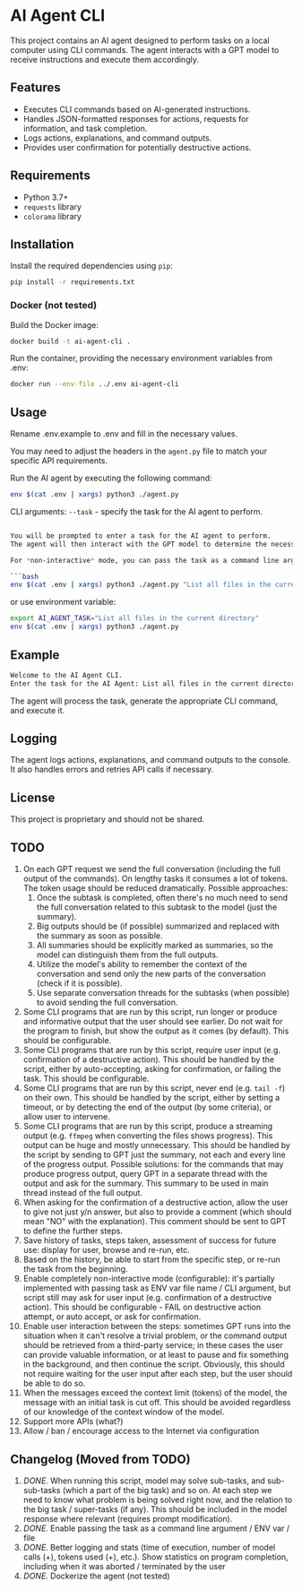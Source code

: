 # AI Agent CLI

This project contains an AI agent designed to perform tasks on a local computer using CLI commands.
The agent interacts with a GPT model to receive instructions and execute them accordingly.

## Features

- Executes CLI commands based on AI-generated instructions.
- Handles JSON-formatted responses for actions, requests for information, and task completion.
- Logs actions, explanations, and command outputs.
- Provides user confirmation for potentially destructive actions.

## Requirements

- Python 3.7+
- `requests` library
- `colorama` library

## Installation

Install the required dependencies using `pip`:

```bash
pip install -r requirements.txt
```

### Docker (not tested)
Build the Docker image:

```bash
docker build -t ai-agent-cli .
```

Run the container, providing the necessary environment variables from .env:

```bash
docker run --env-file ../.env ai-agent-cli
```

## Usage

Rename .env.example to .env and fill in the necessary values.

You may need to adjust the headers in the `agent.py` file to match your specific API requirements.

Run the AI agent by executing the following command:

```bash
env $(cat .env | xargs) python3 ./agent.py
```

CLI arguments:
`--task` - specify the task for the AI agent to perform.

```bash

You will be prompted to enter a task for the AI agent to perform.
The agent will then interact with the GPT model to determine the necessary actions and execute them.

For *non-interactive* mode, you can pass the task as a command line argument:

```bash
env $(cat .env | xargs) python3 ./agent.py "List all files in the current directory"
```

or use environment variable:

```bash
export AI_AGENT_TASK="List all files in the current directory"
env $(cat .env | xargs) python3 ./agent.py
```

## Example

```bash
Welcome to the AI Agent CLI.
Enter the task for the AI Agent: List all files in the current directory
```

The agent will process the task, generate the appropriate CLI command, and execute it.

## Logging

The agent logs actions, explanations, and command outputs to the console. It also handles errors and retries API calls if necessary.

## License

This project is proprietary and should not be shared.

## TODO
1. On each GPT request we send the full conversation (including the full output of the commands). 
On lengthy tasks it consumes a lot of tokens. 
The token usage should be reduced dramatically. Possible approaches:
    1. Once the subtask is completed, often there's no much need to send the full conversation related to this subtask to the model (just the summary).
    1. Big outputs should be (if possible) summarized and replaced with the summary as soon as possible.
    1. All summaries should be explicitly marked as summaries, so the model can distinguish them from the full outputs.
    1. Utilize the model's ability to remember the context of the conversation and send only the new parts of the conversation (check if it is possible).
    1. Use separate conversation threads for the subtasks (when possible) to avoid sending the full conversation. 
1. Some CLI programs that are run by this script, run longer or produce and informative output that the user should see earlier. Do not wait for the program to finish, but show the output as it comes (by default). This should be configurable.
1. Some CLI programs that are run by this script, require user input (e.g. confirmation of a destructive action). This should be handled by the script, either by auto-accepting, asking for confirmation, or failing the task. This should be configurable.
1. Some CLI programs that are run by this script, never end (e.g. `tail -f`) on their own. This should be handled by the script, either by setting a timeout, or by detecting the end of the output (by some criteria), or allow user to intervene. 
1. Some CLI programs that are run by this script, produce a streaming output (e.g. `ffmpeg` when converting the files shows progress). This output can be huge and mostly unnecessary. This should be handled by the script by sending to GPT just the summary, not each and every line of the progress output. Possible solutions: for the commands that may produce progress output, query GPT in a separate thread with the output and ask for the summary. This summary to be used in main thread instead of the full output. 
1. When asking for the confirmation of a destructive action, allow the user to give not just y/n answer, but also to provide a comment (which should mean "NO" with the explanation). This comment should be sent to GPT to define the further steps.
1. Save history of tasks, steps taken, assessment of success for future use: display for user, browse and re-run, etc.
1. Based on the history, be able to start from the specific step, or re-run the task from the beginning.
1. Enable completely non-interactive mode (configurable): it's partially implemented with passing task as ENV var file name / CLI argument, but script still may ask for user input (e.g. confirmation of a destructive action). This should be configurable - FAIL on destructive action attempt, or auto accept, or ask for confirmation.
1. Enable user interaction between the steps: sometimes GPT runs into the situation when it can't resolve 
a trivial problem, or the command output should be retrieved from a third-party service; in these cases the user can 
provide valuable information, or at least to pause and fix something in the background, and then continue the script. 
Obviously, this should not require waiting for the user input after each step, but the user should be able to do so.
1. When the messages exceed the context limit (tokens) of the model, the message with an initial task is cut off. This should be avoided regardless of our knowledge of the context window of the model.
1. Support more APIs (what?)
1. Allow / ban / encourage access to the Internet via configuration

## Changelog (Moved from TODO)
1. *DONE.* When running this script, model may solve sub-tasks, and sub-sub-tasks (which a part of the big task) and so on. At each step we need to know what problem is being solved right now, and the relation to the big task / super-tasks (if any). This should be included in the model response where relevant (requires prompt modification).
1. *DONE.* Enable passing the task as a command line argument / ENV var / file
1. *DONE.* Better logging and stats (time of execution, number of model calls (+), tokens used (+), etc.). Show statistics on program completion, including when it was aborted / terminated by the user
1. *DONE.* Dockerize the agent (not tested)
